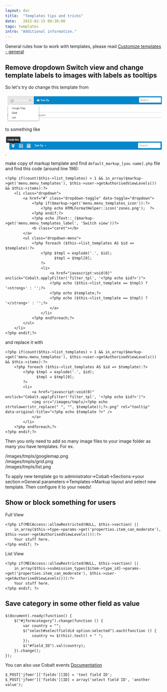 ```yaml
---
layout: doc
title:  "Templates tips and tricks"
date:   2015-02-15 09:30:00
tags: templates
intro: "Additional information."
---
```


<div class="alert">General rules how to work with templates, please read  <a href="/en/cobalt/custom-templates-general/">Customize templates - general</a></div>

## Remove dropdown Switch view and change template labels to images with labels as tooltips

So let's try do change this template from

![Dropdown Switch view markup template](/assets/img/screenshots/markup_template_template_switcher_before.jpg)

to something like

![List Switch view with images markup template](/assets/img/screenshots/markup_template_template_switcher_after.jpg).

make copy of markup template and find `default_markup_[you name].php` file and find this code (around line 196):


    <?php if(count($this->list_templates) > 1 && in_array($markup->get('menu.menu_templates'), $this->user->getAuthorisedViewLevels()) && $this->items):?>
    	<li class="dropdown">
    		<a href="#" class="dropdown-toggle" data-toggle="dropdown">
    			<?php if($markup->get('menu.menu_templates_icon')):?>
    				<?php echo HTMLFormatHelper::icon('zones.png');  ?>
    			<?php endif;?>
    			<?php echo JText::_($markup->get('menu.menu_templates_label', 'Switch view'))?>
    			<b class="caret"></b>
    		</a>
    		<ul class="dropdown-menu">
    			<?php foreach ($this->list_templates AS $id => $template):?>
    				<?php $tmpl = explode('.', $id);
    					  $tmpl = $tmpl[0];
    				?>
    				<li>
    					<a href="javascript:void(0)" onclick="Cobalt.applyFilter('filter_tpl', '<?php echo $id?>')">
    					<?php echo ($this->list_template == $tmpl) ? '<strong>' : '';?>
    					<?php echo $template;?>
    					<?php echo ($this->list_template == $tmpl) ? '</strong>' : '';?>
    					</a>
    				</li>
    			<?php endforeach;?>
    		</ul>
    	</li>
    <?php endif;?>

and replace it with

    <?php if(count($this->list_templates) > 1 && in_array($markup->get('menu.menu_templates'), $this->user->getAuthorisedViewLevels()) && $this->items):?>
    	<?php foreach ($this->list_templates AS $id => $template):?>
    		<?php $tmpl = explode('.', $id);
    			  $tmpl = $tmpl[0];
    		?>
    		<li>
    			<a href="javascript:void(0)" onclick="Cobalt.applyFilter('filter_tpl', '<?php echo $id?>')">
    	        <img src="/images/tmpls/<?php echo strtolower(str_replace(" ", "", $template));?>.png" rel="tooltip" data-original-title="<?php echo $template ?>" />
    			</a>
    		</li>
    	<?php endforeach;?>
    <?php endif;?>

Then you only need to add so many image files to your image folder as many you have templates. For ex.

/images/tmpls/googlemap.png  
/images/tmpls/grid.png  
/images/tmpls/list.png

To apply new template go to administrator->Cobalt->Sections->your section->General parameters->Templates->Markup layout and select new template. Then configure it to your needs!

## Show or block something for users

Full View

```
<?php if(MECAccess::allowRestricted(NULL, $this->section) || 
    in_array($this->type->params->get('properties.item_can_moderate'), $this->user->getAuthorisedViewLevels())):?>
    Your stuff here.
<?php endif; ?>
```

List View

```
<?php if(MECAccess::allowRestricted(NULL, $this->section) || 
    in_array($this->submission_types[$item->type_id]->params->get('properties.item_can_moderate'), $this->user->getAuthorisedViewLevels())):?>
    Your stuff here.
<?php endif; ?>
```

## Save category in some other field as value

```
$(document).ready(function() {
    $("#jformcategory").change(function () {
        var country = "";
        $("select#selectfieldid option:selected").each(function () {
            country += $(this).text() + " ";
        });
        $("#field_ID").val(country);
    }).change();
});
```

You can also use Cobalt events [Documentation](http://docs.mintjoomla.com/en/cobalt/cobalt-events/)

```
$_POST['jfomr']['fields'][ID] = 'text field ID';
$_POST['jfomr']['fields'][ID] = array('select field ID', 'another value');
```
